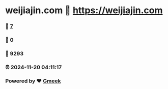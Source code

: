 # weijiajin.com :link: https://weijiajin.com 
### :page_facing_up: [7](https://weijiajin.com/tag.html) 
### :speech_balloon: 0 
### :hibiscus: 9293 
### :alarm_clock: 2024-11-20 04:11:17 
### Powered by :heart: [Gmeek](https://github.com/Meekdai/Gmeek)
